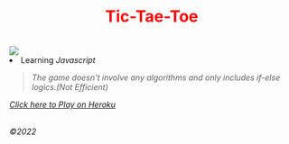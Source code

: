 <h1 align='center'><font color='red'>Tic-Tae-Toe</font></h1>
<br>
<img src='https://play-lh.googleusercontent.com/zPxLgj5nvl20ahJV7aFC6S5mD8kii5CEEDj25j1P9CYAfXL9sdDuO-8eES0r4DhJHrU' align='center'>
<li>Learning <i>Javascript</p></li>

> The game doesn't involve any algorithms and only includes if-else logics.(Not Efficient)

<a href='https://tic-tae-toe-game1.herokuapp.com/' target="_blank" >Click here to Play on Heroku </a>

<br>
&copy;2022


